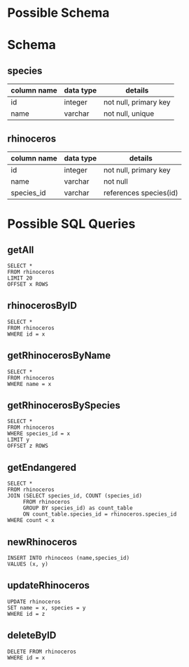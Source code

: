 # Possible Schema
# Schema
## species
column name     | data type | details
----------------|-----------|-----------------------
id              | integer   | not null, primary key
name            | varchar   | not null, unique

## rhinoceros
column name     | data type | details
----------------|-----------|-----------------------
id              | integer   | not null, primary key
name            | varchar   | not null
species_id      | varchar   | references species(id)


# Possible SQL Queries

## getAll
    SELECT * 
    FROM rhinoceros 
    LIMIT 20 
    OFFSET x ROWS

## rhinocerosByID
    SELECT * 
    FROM rhinoceros 
    WHERE id = x

## getRhinocerosByName 
    SELECT * 
    FROM rhinoceros 
    WHERE name = x

## getRhinocerosBySpecies
    SELECT * 
    FROM rhinoceros 
    WHERE species_id = x 
    LIMIT y 
    OFFSET z ROWS

## getEndangered
    SELECT * 
    FROM rhinoceros
    JOIN (SELECT species_id, COUNT (species_id)
         FROM rhinoceros
         GROUP BY species_id) as count_table
         ON count_table.species_id = rhinoceros.species_id
    WHERE count < x
    
## newRhinoceros
    INSERT INTO rhinoceos (name,species_id) 
    VALUES (x, y)

## updateRhinoceros
    UPDATE rhinoceros
    SET name = x, species = y 
    WHERE id = z
## deleteByID
    DELETE FROM rhinoceros 
    WHERE id = x

